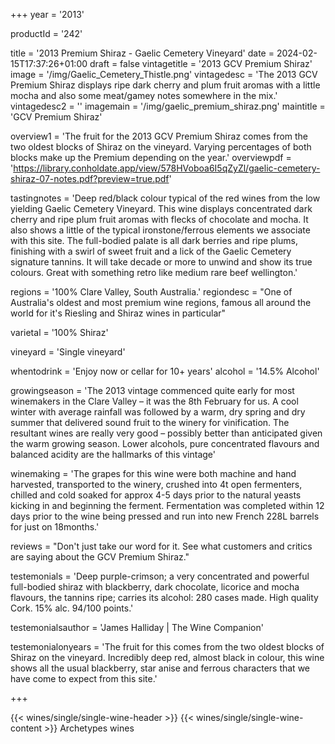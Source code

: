 
+++
year = '2013'

productId = '242'

title = '2013 Premium Shiraz - Gaelic Cemetery Vineyard'
date = 2024-02-15T17:37:26+01:00
draft = false
vintagetitle = '2013 GCV Premium Shiraz'
image = '/img/Gaelic_Cemetery_Thistle.png'
vintagedesc = 'The 2013 GCV Premium Shiraz displays ripe dark cherry and plum fruit aromas with a little mocha and also some meat/gamey notes somewhere in the mix.'
vintagedesc2 = ''
imagemain = '/img/gaelic_premium_shiraz.png'
maintitle = 'GCV Premium Shiraz'


overview1 = 'The fruit for the 2013 GCV Premium Shiraz comes from the two oldest blocks of Shiraz on the vineyard. Varying percentages of both blocks make up the Premium depending on the year.'
overviewpdf = 'https://library.conholdate.app/view/578HVoboa6I5qZyZl/gaelic-cemetery-shiraz-07-notes.pdf?preview=true.pdf'

tastingnotes = 'Deep red/black colour typical of the red wines from the low yielding Gaelic Cemetery Vineyard. This wine displays concentrated dark cherry and ripe plum fruit aromas with flecks of chocolate and mocha. It also shows a little of the typical ironstone/ferrous elements we associate with this site. The full-bodied palate is all dark berries and ripe plums, finishing with a swirl of sweet fruit and a lick of the Gaelic Cemetery signature tannins. It will take decade or more to unwind and show its true colours. Great with something retro like medium rare beef wellington.'

regions = '100% Clare Valley, South Australia.'
regiondesc = "One of Australia's oldest and most premium wine regions, famous all around the world for it's Riesling and Shiraz wines in particular"

varietal = '100% Shiraz'

vineyard = 'Single vineyard'

whentodrink = 'Enjoy now or cellar for 10+ years'
alcohol = '14.5% Alcohol'


growingseason = 'The 2013 vintage commenced quite early for most winemakers in the Clare Valley – it was the 8th February for us. A cool winter with average rainfall was followed by a warm, dry spring and dry summer that delivered sound fruit to the winery for vinification. The resultant wines are really very good – possibly better than anticipated given the warm growing season. Lower alcohols, pure concentrated flavours and balanced acidity are the hallmarks of this vintage'

winemaking = 'The grapes for this wine were both machine and hand harvested, transported to the winery, crushed into 4t open fermenters, chilled and cold soaked for approx 4-5 days prior to the natural yeasts kicking in and beginning the ferment. Fermentation was completed within 12 days prior to the wine being pressed and run into new French 228L barrels for just on 18months.'

reviews = "Don't just take our word for it. See what customers and critics are saying about the GCV Premium Shiraz."

testemonials = 'Deep purple-crimson; a very concentrated and powerful full-bodied shiraz with blackberry, dark chocolate, licorice and mocha flavours, the tannins ripe; carries its alcohol: 280 cases made. High quality Cork. 15% alc. 94/100 points.'

testemonialsauthor = 'James Halliday | The Wine Companion'

testemonialonyears = 'The fruit for this comes from the two oldest blocks of Shiraz on the vineyard. Incredibly deep red, almost black in colour, this wine shows all the usual blackberry, star anise and ferrous characters that we have come to expect from this site.'

+++

{{< wines/single/single-wine-header >}} 
{{< wines/single/single-wine-content >}} 
Archetypes wines







